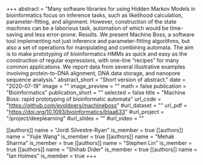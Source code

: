+++
abstract = "Many software libraries for using Hidden Markov Models in bioinformatics focus on inference tasks, such as likelihood calculation, parameter-fitting, and alignment. However, construction of the state machines can be a laborious task, automation of which would be time-saving and less error-prone. Results. We present Machine Boss, a software tool implementing not just inference and parameter-fitting algorithms, but also a set of operations for manipulating and combining automata. The aim is to make prototyping of bioinformatics HMMs as quick and easy as the construction of regular expressions, with one-line “recipes” for many common applications. We report data from several illustrative examples involving protein-to-DNA alignment, DNA data storage, and nanopore sequence analysis."
abstract_short = "Short version of abstract."
date = "2020-07-19"
image = ""
image_preview = ""
math = false
publication = "Bioinformatics"
publication_short = ""
selected = false
title = "Machine Boss: rapid prototyping of bioinformatic automata"
url_code = "https://github.com/evoldoers/machineboss"
#url_dataset = ""
url_pdf = "https://doi.org/10.1093/bioinformatics/btaa633"
#url_project = "/project/deeplearning"
#url_slides = ""
#url_video = ""

[[authors]]
    name = "Jordi Silvestre-Ryan"
    is_member = true
[[authors]]
    name = "Yujie Wang"
    is_member = true
[[authors]]
    name = "Mehak Sharma"
    is_member = true
[[authors]]
    name = "Stephen Lin"
    is_member = true
[[authors]]
    name = "Shihab Dider"
    is_member = true
[[authors]]
    name = "Ian Holmes"
    is_member = true
+++


<!-- You can add information in $\LaTeX$ and *Markdown* here. -->

